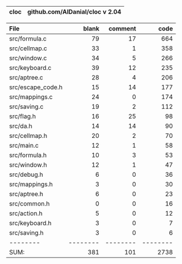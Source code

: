 cloc|github.com/AlDanial/cloc v 2.04
--- | ---

File|blank|comment|code
:-------|-------:|-------:|-------:
src/formula.c|79|17|664
src/cellmap.c|33|1|358
src/window.c|34|5|266
src/keyboard.c|39|12|235
src/aptree.c|28|4|206
src/escape_code.h|15|14|177
src/mappings.c|24|0|174
src/saving.c|19|2|112
src/flag.h|16|25|98
src/da.h|14|14|90
src/cellmap.h|20|2|70
src/main.c|12|1|58
src/formula.h|10|3|53
src/window.h|12|1|47
src/debug.h|6|0|36
src/mappings.h|3|0|30
src/aptree.h|6|0|23
src/common.h|0|0|16
src/action.h|5|0|12
src/keyboard.h|3|0|7
src/saving.h|3|0|6
--------|--------|--------|--------
SUM:|381|101|2738
